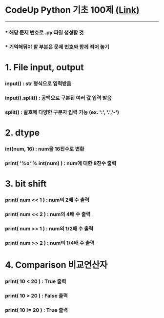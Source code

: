 # CodeUp Python 기초 100제   [(Link)](https://codeup.kr/problemsetsol.php?psid=33)
---
### * 해당 문제 번호로 .py 파일 생성할 것
### * 기억해둬야 할 부분은 문제 번호와 함께 적어 놓기

# 1. File input, output   
### input() : str 형식으로 입력받음   
### input().split() : 공백으로 구분된 여러 값 입력 받음   
### split() : 괄호에 다양한 구분자 입력 가능 (ex. ':', '.','-')   

# 2. dtype   
### int(num, 16) : num을 16진수로 변환   
### print( '%o' % int(num) ) : num에 대한 8진수 출력   

# 3. bit shift
### print( num << 1 ) : num의 2배 수 출력
### print( num << 2 ) : num의 4배 수 출력
### print( num >> 1 ) : num의 1/2배 수 출력
### print( num >> 2 ) : num의 1/4배 수 출력

# 4. Comparison 비교연산자 
### print( 10 < 20 ) : True 출력
### print( 10 > 20 ) : False 출력
### print( 10 != 20 ) : True 출력



